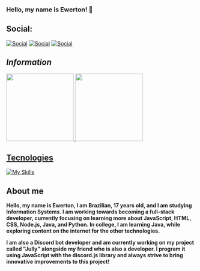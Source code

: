 ### Hello, my name is Ewerton! 👋

## Social:
[![Social](https://skillicons.dev/icons?i=discord)](https://discord.com/users/551374220953649181)
[![Social](https://skillicons.dev/icons?i=linkedin)](https://www.linkedin.com/in/ewertonlx?lipi=urn%3Ali%3Apage%3Ad_flagship3_profile_view_base_contact_details%3B%2BXvPf9gATIGyN6LLhOKcZw%3D%3D)
[![Social](https://skillicons.dev/icons?i=gmail)](ewerton123ofc@gmail.com)

## _Information_
<div>
<a href="https://www.github.com/ewertonlx">
<img height="180em" src="https://github-readme-stats.vercel.app/api?username=ewertonlx&show_icons=true&theme=chartreuse-dark"/>
<img height="180em" src="https://github-readme-stats.vercel.app/api/top-langs/?username=ewertonlx&langs_count=8&layout=compact&theme=chartreuse-dark"/>
</div>

## Tecnologies
[![My Skills](https://skillicons.dev/icons?i=js,html,css,discord,discordjs,mongodb,py,notion,java,vscode)](https://skillicons.dev)
##

## About me
**Hello, my name is Ewerton, I am Brazilian, 17 years old, and I am studying Information Systems. I am working towards becoming a full-stack developer, currently focusing on learning more about JavaScript, HTML, CSS, Node.js, Java, and Python. In college, I am learning Java, while exploring content on the internet for the other technologies.**

**I am also a Discord bot developer and am currently working on my project called "Jully" alongside my friend who is also a developer. I program it using JavaScript with the discord.js library and always strive to bring innovative improvements to this project!**
